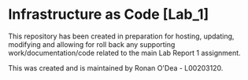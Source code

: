 # Infrastructure as Code \[Lab\_1]

This repository has been created in preparation for hosting, updating, modifying and allowing for roll back any supporting work/documentation/code related to the main Lab Report 1 assignment. 

This was created and is maintained by Ronan O'Dea - L00203120.

